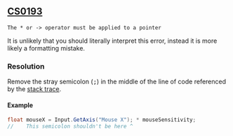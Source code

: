 ## [CS0193](https://docs.microsoft.com/en-us/dotnet/csharp/misc/cs0193)

```
The * or -> operator must be applied to a pointer
```


It is unlikely that you should literally interpret this error, instead it is more likely a formatting mistake.

### Resolution
Remove the stray semicolon (<kbd>;</kbd>) in the middle of the line of code referenced by the [stack trace](../../Stack%20Traces.md).

#### Example
```csharp
float mouseX = Input.GetAxis("Mouse X"); * mouseSensitivity;
//    This semicolon shouldn't be here ^ 
```